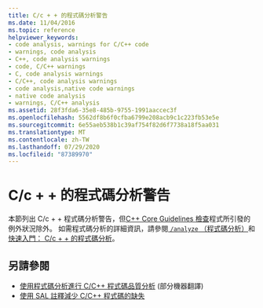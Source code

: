 ```yaml
---
title: C/c + + 的程式碼分析警告
ms.date: 11/04/2016
ms.topic: reference
helpviewer_keywords:
- code analysis, warnings for C/C++ code
- warnings, code analysis
- C++, code analysis warnings
- code, C/C++ warnings
- C, code analysis warnings
- C/C++, code analysis warnings
- code analysis,native code warnings
- native code analysis
- warnings, C/C++ analysis
ms.assetid: 28f3fda6-35e8-485b-9755-1991aaccec3f
ms.openlocfilehash: 5562df8b6f0cfba6799e208acb9c1c223fb53e5e
ms.sourcegitcommit: 6e55aeb538b1c39af754f82d6f7738a18f5aa031
ms.translationtype: MT
ms.contentlocale: zh-TW
ms.lasthandoff: 07/29/2020
ms.locfileid: "87389970"
---
```

# <a name="code-analysis-for-cc-warnings"></a>C/c + + 的程式碼分析警告

本節列出 C/c + + 程式碼分析警告，但[C++ Core Guidelines 檢查](code-analysis-for-cpp-corecheck.md)程式所引發的例外狀況除外。 如需程式碼分析的詳細資訊，請參閱[ `/analyze` （程式碼分析）](/cpp/build/reference/analyze-code-analysis)和[快速入門： C/c + + 的程式碼分析](../code-quality/quick-start-code-analysis-for-c-cpp.md)。

## <a name="see-also"></a>另請參閱

- [使用程式碼分析進行 C/C++ 程式碼品質分析](../code-quality/code-analysis-for-c-cpp-overview.md) \(部分機器翻譯\)
- [使用 SAL 註釋減少 C/C++ 程式碼的缺失](../code-quality/using-sal-annotations-to-reduce-c-cpp-code-defects.md)
